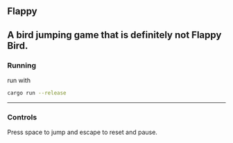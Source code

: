 ## Flappy

A bird jumping game that is definitely not Flappy Bird.
---
### Running

run with 

```bash
cargo run --release
```
---

### Controls 

Press space to jump and escape to reset and pause.